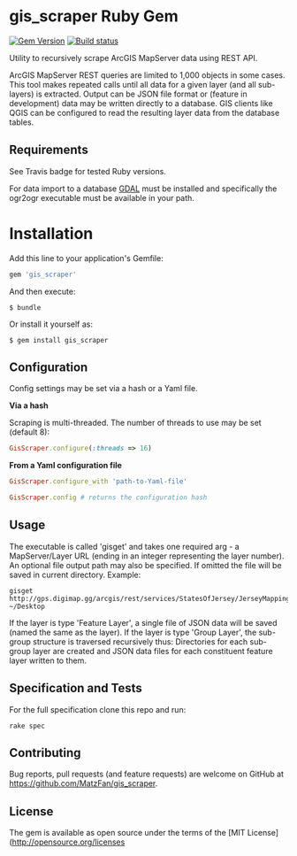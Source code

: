 # gis_scraper Ruby Gem
[![Gem Version](https://badge.fury.io/rb/gis_scraper.svg)](http://badge.fury.io/rb/gis_scraper)
[![Build status](https://secure.travis-ci.org/MatzFan/gis_scraper.svg)](http://travis-ci.org/MatzFan/gis_scraper)

Utility to recursively scrape ArcGIS MapServer data using REST API.

ArcGIS MapServer REST queries are limited to 1,000 objects in some cases. This tool makes repeated calls until all data for a given layer (and all sub-layers) is extracted. Output can be JSON file format or (feature in development) data may be written directly to a database. GIS clients like QGIS can be configured to read the resulting layer data from the database tables.

## Requirements

See Travis badge for tested Ruby versions.

For data import to a database [GDAL](http://gdal.org) must be installed and specifically the ogr2ogr executable must be available in your path.

# Installation

Add this line to your application's Gemfile:

```ruby
gem 'gis_scraper'
```

And then execute:

    $ bundle

Or install it yourself as:

    $ gem install gis_scraper

## Configuration

Config settings may be set via a hash or a Yaml file.

**Via a hash**

Scraping is multi-threaded. The number of threads to use may be set (default 8):
```Ruby
GisScraper.configure(:threads => 16)
```

**From a Yaml configuration file**
```Ruby
GisScraper.configure_with 'path-to-Yaml-file'
```

```Ruby
GisScraper.config # returns the configuration hash
```

## Usage

The executable is called 'gisget' and takes one required arg - a MapServer/Layer URL (ending in an integer representing the layer number). An optional file output path may also be specified. If omitted the file will be saved in current directory. Example:

```
gisget http://gps.digimap.gg/arcgis/rest/services/StatesOfJersey/JerseyMappingOL/MapServer/0 ~/Desktop
```

If the layer is type 'Feature Layer', a single file of JSON data will be saved (named the same as the layer). If the layer is type 'Group Layer', the sub-group structure is traversed recursively thus: Directories for each sub-group layer are created and JSON data files for each constituent feature layer written to them.

## Specification and Tests

For the full specification clone this repo and run:

`rake spec`

## Contributing

Bug reports, pull requests (and feature requests) are welcome on GitHub at https://github.com/MatzFan/gis_scraper.

## License

The gem is available as open source under the terms of the [MIT License](http://opensource.org/licenses


